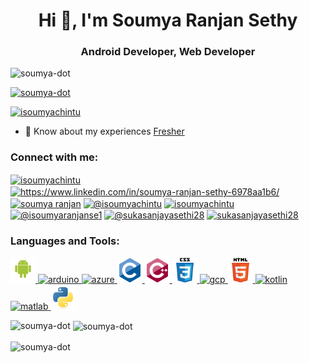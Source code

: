 <h1 align="center">Hi 👋, I'm Soumya Ranjan Sethy</h1>
<h3 align="center">Android Developer, Web Developer</h3>

<p align="left"> <img src="https://komarev.com/ghpvc/?username=soumya-dot&label=Profile%20views&color=0e75b6&style=flat" alt="soumya-dot" /> </p>

<p align="left"> <a href="https://github.com/ryo-ma/github-profile-trophy"><img src="https://github-profile-trophy.vercel.app/?username=soumya-dot" alt="soumya-dot" /></a> </p>

<p align="left"> <a href="https://twitter.com/isoumyachintu" target="blank"><img src="https://img.shields.io/twitter/follow/isoumyachintu?logo=twitter&style=for-the-badge" alt="isoumyachintu" /></a> </p>

- 📄 Know about my experiences [Fresher](Fresher)

<h3 align="left">Connect with me:</h3>
<p align="left">
<a href="https://twitter.com/isoumyachintu" target="blank"><img align="center" src="https://raw.githubusercontent.com/rahuldkjain/github-profile-readme-generator/master/src/images/icons/Social/twitter.svg" alt="isoumyachintu" height="30" width="40" /></a>
<a href="https://linkedin.com/in/https://www.linkedin.com/in/soumya-ranjan-sethy-6978aa1b6/" target="blank"><img align="center" src="https://raw.githubusercontent.com/rahuldkjain/github-profile-readme-generator/master/src/images/icons/Social/linked-in-alt.svg" alt="https://www.linkedin.com/in/soumya-ranjan-sethy-6978aa1b6/" height="30" width="40" /></a>
<a href="https://fb.com/soumya ranjan" target="blank"><img align="center" src="https://raw.githubusercontent.com/rahuldkjain/github-profile-readme-generator/master/src/images/icons/Social/facebook.svg" alt="soumya ranjan" height="30" width="40" /></a>
<a href="https://instagram.com/@isoumyachintu" target="blank"><img align="center" src="https://raw.githubusercontent.com/rahuldkjain/github-profile-readme-generator/master/src/images/icons/Social/instagram.svg" alt="@isoumyachintu" height="30" width="40" /></a>
<a href="https://www.codechef.com/users/isoumyachintu" target="blank"><img align="center" src="https://cdn.jsdelivr.net/npm/simple-icons@3.1.0/icons/codechef.svg" alt="isoumyachintu" height="30" width="40" /></a>
<a href="https://www.hackerrank.com/@isoumyaranjanse1" target="blank"><img align="center" src="https://raw.githubusercontent.com/rahuldkjain/github-profile-readme-generator/master/src/images/icons/Social/hackerrank.svg" alt="@isoumyaranjanse1" height="30" width="40" /></a>
<a href="https://www.hackerearth.com/@sukasanjayasethi28" target="blank"><img align="center" src="https://raw.githubusercontent.com/rahuldkjain/github-profile-readme-generator/master/src/images/icons/Social/hackerearth.svg" alt="@sukasanjayasethi28" height="30" width="40" /></a>
<a href="https://auth.geeksforgeeks.org/user/sukasanjayasethi28" target="blank"><img align="center" src="https://raw.githubusercontent.com/rahuldkjain/github-profile-readme-generator/master/src/images/icons/Social/geeks-for-geeks.svg" alt="sukasanjayasethi28" height="30" width="40" /></a>
</p>

<h3 align="left">Languages and Tools:</h3>
<p align="left"> <a href="https://developer.android.com" target="_blank"> <img src="https://raw.githubusercontent.com/devicons/devicon/master/icons/android/android-original-wordmark.svg" alt="android" width="40" height="40"/> </a> <a href="https://www.arduino.cc/" target="_blank"> <img src="https://cdn.worldvectorlogo.com/logos/arduino-1.svg" alt="arduino" width="40" height="40"/> </a> <a href="https://azure.microsoft.com/en-in/" target="_blank"> <img src="https://www.vectorlogo.zone/logos/microsoft_azure/microsoft_azure-icon.svg" alt="azure" width="40" height="40"/> </a> <a href="https://www.cprogramming.com/" target="_blank"> <img src="https://raw.githubusercontent.com/devicons/devicon/master/icons/c/c-original.svg" alt="c" width="40" height="40"/> </a> <a href="https://www.w3schools.com/cpp/" target="_blank"> <img src="https://raw.githubusercontent.com/devicons/devicon/master/icons/cplusplus/cplusplus-original.svg" alt="cplusplus" width="40" height="40"/> </a> <a href="https://www.w3schools.com/css/" target="_blank"> <img src="https://raw.githubusercontent.com/devicons/devicon/master/icons/css3/css3-original-wordmark.svg" alt="css3" width="40" height="40"/> </a> <a href="https://cloud.google.com" target="_blank"> <img src="https://www.vectorlogo.zone/logos/google_cloud/google_cloud-icon.svg" alt="gcp" width="40" height="40"/> </a> <a href="https://www.w3.org/html/" target="_blank"> <img src="https://raw.githubusercontent.com/devicons/devicon/master/icons/html5/html5-original-wordmark.svg" alt="html5" width="40" height="40"/> </a> <a href="https://kotlinlang.org" target="_blank"> <img src="https://www.vectorlogo.zone/logos/kotlinlang/kotlinlang-icon.svg" alt="kotlin" width="40" height="40"/> </a> <a href="https://www.mathworks.com/" target="_blank"> <img src="https://upload.wikimedia.org/wikipedia/commons/2/21/Matlab_Logo.png" alt="matlab" width="40" height="40"/> </a> <a href="https://www.python.org" target="_blank"> <img src="https://raw.githubusercontent.com/devicons/devicon/master/icons/python/python-original.svg" alt="python" width="40" height="40"/> </a> </p>

<p><img align="left" src="https://github-readme-stats.vercel.app/api/top-langs?username=soumya-dot&show_icons=true&locale=en&layout=compact" alt="soumya-dot" /></p>

<p>&nbsp;<img align="center" src="https://github-readme-stats.vercel.app/api?username=soumya-dot&show_icons=true&locale=en" alt="soumya-dot" /></p>

<p><img align="center" src="https://github-readme-streak-stats.herokuapp.com/?user=soumya-dot&" alt="soumya-dot" /></p>
